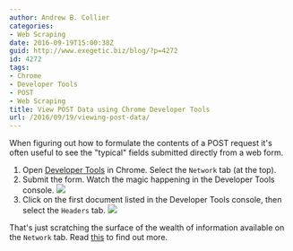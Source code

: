 ```yaml
---
author: Andrew B. Collier
categories:
- Web Scraping
date: 2016-09-19T15:00:38Z
guid: http://www.exegetic.biz/blog/?p=4272
id: 4272
tags:
- Chrome
- Developer Tools
- POST
- Web Scraping
title: View POST Data using Chrome Developer Tools
url: /2016/09/19/viewing-post-data/
---
```


When figuring out how to formulate the contents of a POST request it's often useful to see the "typical" fields submitted directly from a web form.

1. Open [Developer Tools](https://developer.chrome.com/devtools) in Chrome. Select the `Network` tab (at the top). 
2. Submit the form. Watch the magic happening in the Developer Tools console. <img src="{{ site.baseurl }}/static/img/2016/09/Developer-Tools-Network-1.png">
3. Click on the first document listed in the Developer Tools console, then select the `Headers` tab. <img src="{{ site.baseurl }}/static/img/2016/09/Developer-Tools-Network-2.png">

That's just scratching the surface of the wealth of information available on the `Network` tab. Read [this](https://developers.google.com/web/tools/chrome-devtools/profile/network-performance/resource-loading) to find out more.
